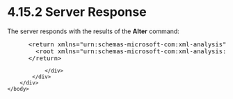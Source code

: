 <html dir="LTR" xmlns:mshelp="http://msdn.microsoft.com/mshelp" xmlns:ddue="http://ddue.schemas.microsoft.com/authoring/2003/5" xmlns:xlink="http://www.w3.org/1999/xlink" xmlns:tool="http://www.microsoft.com/tooltip">
    <head>
        <meta http-equiv="Content-Type" content="text/html; CHARSET=utf-8"></meta>
        <meta name="save" content="history"></meta>
        <title>4.15.2 Server Response</title>
        <xml>
            <mshelp:toctitle title="4.15.2 Server Response"></mshelp:toctitle>
            <mshelp:rltitle title="[MS-SSAS]: Server Response"></mshelp:rltitle>
            <mshelp:keyword index="A" term="51cf66f8-222e-412c-8dc7-77e4b16cb415"></mshelp:keyword>
            <mshelp:attr name="DCSext.ContentType" value="open specification"></mshelp:attr>
            <mshelp:attr name="AssetID" value="51cf66f8-222e-412c-8dc7-77e4b16cb415"></mshelp:attr>
            <mshelp:attr name="TopicType" value="kbRef"></mshelp:attr>
            <mshelp:attr name="DCSext.Title" value="[MS-SSAS]: Server Response" />
        </xml>
    </head>
    <body>
        <div id="header">
            <h1 class="heading">4.15.2 Server Response</h1>
        </div>
        <div id="mainSection">
            <div id="mainBody">
                <div id="allHistory" class="saveHistory"></div>
                <div id="sectionSection0" class="section" name="collapseableSection">
                    

<p>The server responds with the results of the <b>Alter</b>
command:</p>

<dl>
<dd>
<div><pre> &lt;return xmlns=&quot;urn:schemas-microsoft-com:xml-analysis&quot;&gt;
   &lt;root xmlns=&quot;urn:schemas-microsoft-com:xml-analysis:empty&quot; /&gt;
 &lt;/return&gt;
</pre></div>
</dd></dl>


                </div>
            </div>
        </div>
    </body>
</html>